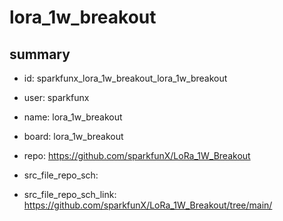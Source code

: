 # lora_1w_breakout
 
## summary 
* id: sparkfunx_lora_1w_breakout_lora_1w_breakout
* user: sparkfunx
* name: lora_1w_breakout
* board: lora_1w_breakout
* repo: https://github.com/sparkfunX/LoRa_1W_Breakout



* src_file_repo_sch: 
* src_file_repo_sch_link: https://github.com/sparkfunX/LoRa_1W_Breakout/tree/main/






